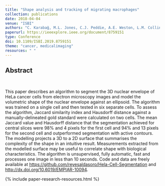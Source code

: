 ```yaml
---
title: "Shape analysis and tracking of migrating macrophages"
collection: publications
date: 2018-04-04
venue: "ISBI"
authors: "C. Karabağ, M.L. Jones, C.J. Peddie, A.E. Weston, L.M. Collinson, C.C. Reyes-Aldasoro"
paperurl: https://ieeexplore.ieee.org/document/8759151
type: Conference
doi: 10.1109/ISBI.2019.8759151
theme: "cancer, medicalimaging"
resources: " "
---
```

<h2> Abstract </h2>  <br>

This paper describes an algorithm to segment the 3D nuclear envelope of HeLa cancer cells from electron microscopy images and model the volumetric shape of the nuclear envelope against an ellipsoid. The algorithm was trained on a single cell and then tested in six separate cells. To assess the algorithm, Jaccard similarity index and Hausdorff distance against a manually-delineated gold standard were calculated on two cells. The mean Jaccard value and Hausdorff distance that the segmentation achieved for central slices were 98% and 4 pixels for the first cell and 94% and 13 pixels for the second cell and outperformed segmentation with active contours. The modelling projects a 3D to a 2D surface that summarises the complexity of the shape in an intuitive result. Measurements extracted from the modelled surface may be useful to correlate shape with biological characteristics. The algorithm is unsupervised, fully automatic, fast and processes one image in less than 10 seconds. Code and data are freely available at https://github.com/reyesaldasoro/Hela-Cell-Segmentation and http://dx.doi.org/10.6019/EMPIAR-10094.

{% include paper-research-resources.html %}
